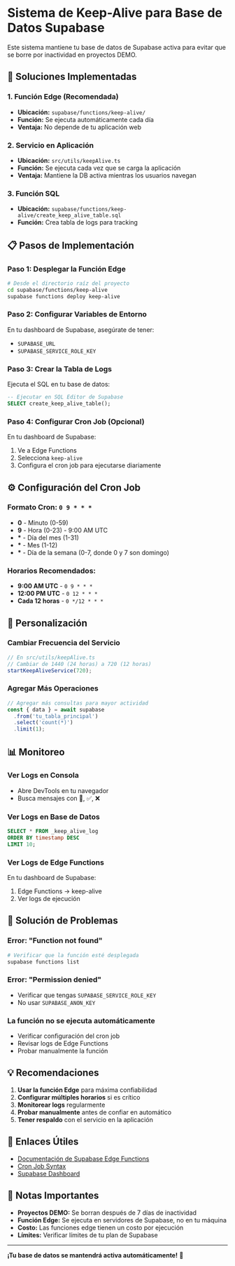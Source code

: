 # Sistema de Keep-Alive para Base de Datos Supabase

Este sistema mantiene tu base de datos de Supabase activa para evitar que se borre por inactividad en proyectos DEMO.

## 🚀 Soluciones Implementadas

### 1. Función Edge (Recomendada)
- **Ubicación:** `supabase/functions/keep-alive/`
- **Función:** Se ejecuta automáticamente cada día
- **Ventaja:** No depende de tu aplicación web

### 2. Servicio en Aplicación
- **Ubicación:** `src/utils/keepAlive.ts`
- **Función:** Se ejecuta cada vez que se carga la aplicación
- **Ventaja:** Mantiene la DB activa mientras los usuarios navegan

### 3. Función SQL
- **Ubicación:** `supabase/functions/keep-alive/create_keep_alive_table.sql`
- **Función:** Crea tabla de logs para tracking

## 📋 Pasos de Implementación

### Paso 1: Desplegar la Función Edge
```bash
# Desde el directorio raíz del proyecto
cd supabase/functions/keep-alive
supabase functions deploy keep-alive
```

### Paso 2: Configurar Variables de Entorno
En tu dashboard de Supabase, asegúrate de tener:
- `SUPABASE_URL`
- `SUPABASE_SERVICE_ROLE_KEY`

### Paso 3: Crear la Tabla de Logs
Ejecuta el SQL en tu base de datos:
```sql
-- Ejecutar en SQL Editor de Supabase
SELECT create_keep_alive_table();
```

### Paso 4: Configurar Cron Job (Opcional)
En tu dashboard de Supabase:
1. Ve a Edge Functions
2. Selecciona `keep-alive`
3. Configura el cron job para ejecutarse diariamente

## ⚙️ Configuración del Cron Job

### Formato Cron: `0 9 * * *`
- **0** - Minuto (0-59)
- **9** - Hora (0-23) - 9:00 AM UTC
- **\*** - Día del mes (1-31)
- **\*** - Mes (1-12)
- **\*** - Día de la semana (0-7, donde 0 y 7 son domingo)

### Horarios Recomendados:
- **9:00 AM UTC** - `0 9 * * *`
- **12:00 PM UTC** - `0 12 * * *`
- **Cada 12 horas** - `0 */12 * * *`

## 🔧 Personalización

### Cambiar Frecuencia del Servicio
```typescript
// En src/utils/keepAlive.ts
// Cambiar de 1440 (24 horas) a 720 (12 horas)
startKeepAliveService(720);
```

### Agregar Más Operaciones
```typescript
// Agregar más consultas para mayor actividad
const { data } = await supabase
  .from('tu_tabla_principal')
  .select('count(*)')
  .limit(1);
```

## 📊 Monitoreo

### Ver Logs en Consola
- Abre DevTools en tu navegador
- Busca mensajes con 🔄, ✅, ❌

### Ver Logs en Base de Datos
```sql
SELECT * FROM _keep_alive_log 
ORDER BY timestamp DESC 
LIMIT 10;
```

### Ver Logs de Edge Functions
En tu dashboard de Supabase:
1. Edge Functions → keep-alive
2. Ver logs de ejecución

## 🚨 Solución de Problemas

### Error: "Function not found"
```bash
# Verificar que la función esté desplegada
supabase functions list
```

### Error: "Permission denied"
- Verificar que tengas `SUPABASE_SERVICE_ROLE_KEY`
- No usar `SUPABASE_ANON_KEY`

### La función no se ejecuta automáticamente
- Verificar configuración del cron job
- Revisar logs de Edge Functions
- Probar manualmente la función

## 💡 Recomendaciones

1. **Usar la función Edge** para máxima confiabilidad
2. **Configurar múltiples horarios** si es crítico
3. **Monitorear logs** regularmente
4. **Probar manualmente** antes de confiar en automático
5. **Tener respaldo** con el servicio en la aplicación

## 🔗 Enlaces Útiles

- [Documentación de Supabase Edge Functions](https://supabase.com/docs/guides/functions)
- [Cron Job Syntax](https://crontab.guru/)
- [Supabase Dashboard](https://supabase.com/dashboard)

## 📝 Notas Importantes

- **Proyectos DEMO:** Se borran después de 7 días de inactividad
- **Función Edge:** Se ejecuta en servidores de Supabase, no en tu máquina
- **Costo:** Las funciones edge tienen un costo por ejecución
- **Límites:** Verificar límites de tu plan de Supabase

---

**¡Tu base de datos se mantendrá activa automáticamente!** 🎉
